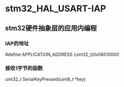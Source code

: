# stm32_HAL_USART-IAP
## stm32硬件抽象层的应用内编程<br>
### IAP的地址<br>
#define APPLICATION_ADDRESS   (uint32_t)0x08010000<br>
### 接收1字节的函数<br>
uint32_t SerialKeyPressed(uint8_t *key)
